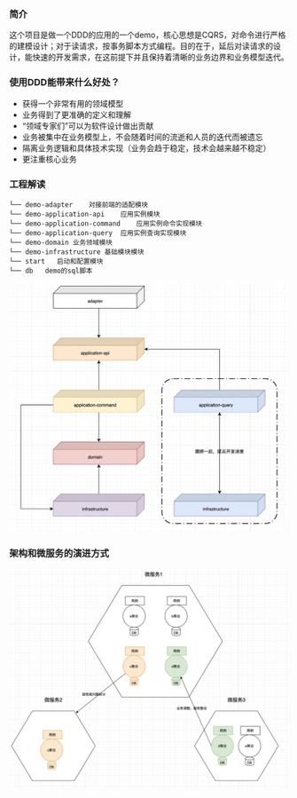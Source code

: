 
### 简介
这个项目是做一个DDD的应用的一个demo，核心思想是CQRS，对命令进行严格的建模设计；对于读请求，按事务脚本方式编程。目的在于，延后对读请求的设计，能快速的开发需求，在这前提下并且保持着清晰的业务边界和业务模型迭代。

### 使用DDD能带来什么好处？
- 获得一个非常有用的领域模型
- 业务得到了更准确的定义和理解
- “领域专家们”可以为软件设计做出贡献
- 业务被集中在业务模型上，不会随着时间的流逝和人员的迭代而被遗忘
- 隔离业务逻辑和具体技术实现（业务会趋于稳定，技术会越来越不稳定）
- 更注重核心业务


### 工程解读
```
└── demo-adapter    对接前端的适配模块
└── demo-application-api    应用实例模块
└── demo-application-command    应用实例命令实现模块
└── demo-application-query  应用实例查询实现模块
└── demo-domain 业务领域模块
└── demo-infrastructure 基础模块模块
└── start   启动和配置模块
└── db   demo的sql脚本
```
![项目架构图](https://github.com/qzsang/ddd-demo-quick-version/blob/master/doc/p2.png)

### 架构和微服务的演进方式
![演进关系](https://github.com/qzsang/ddd-demo-quick-version/blob/master/doc/p3.png)

